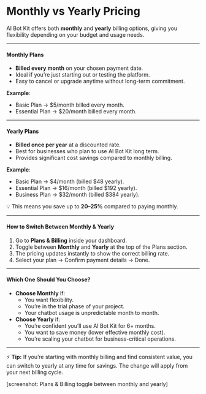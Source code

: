 # Monthly vs Yearly Pricing

AI Bot Kit offers both **monthly** and **yearly** billing options, giving you flexibility depending on your budget and usage needs.

***

#### Monthly Plans

* **Billed every month** on your chosen payment date.
* Ideal if you’re just starting out or testing the platform.
* Easy to cancel or upgrade anytime without long-term commitment.

**Example**:

* Basic Plan → $5/month billed every month.
* Essential Plan → $20/month billed every month.

***

#### Yearly Plans

* **Billed once per year** at a discounted rate.
* Best for businesses who plan to use AI Bot Kit long term.
* Provides significant cost savings compared to monthly billing.

**Example**:

* Basic Plan → $4/month (billed $48 yearly).
* Essential Plan → $16/month (billed $192 yearly).
* Business Plan → $32/month (billed $384 yearly).

💡 This means you save up to **20–25%** compared to paying monthly.

***

#### How to Switch Between Monthly & Yearly

1. Go to **Plans & Billing** inside your dashboard.
2. Toggle between **Monthly** and **Yearly** at the top of the Plans section.
3. The pricing updates instantly to show the correct billing rate.
4. Select your plan → Confirm payment details → Done.

***

#### Which One Should You Choose?

* **Choose Monthly** if:
  * You want flexibility.
  * You’re in the trial phase of your project.
  * Your chatbot usage is unpredictable month to month.
* **Choose Yearly** if:
  * You’re confident you’ll use AI Bot Kit for 6+ months.
  * You want to save money (lower effective monthly cost).
  * You’re scaling your chatbot for business-critical operations.

***

⚡ **Tip:** If you’re starting with monthly billing and find consistent value, you can switch to yearly at any time for savings. The change will apply from your next billing cycle.

\[screenshot: Plans & Billing toggle between monthly and yearly]

